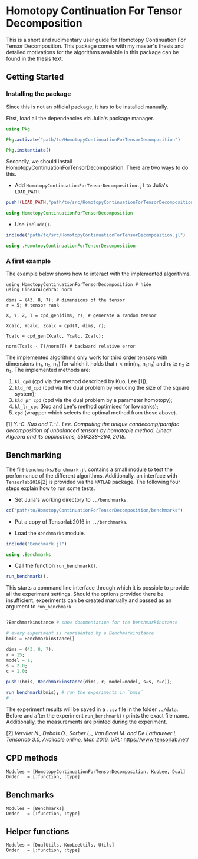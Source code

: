 # Homotopy Continuation For Tensor Decomposition
This is a short and rudimentary user guide for Homotopy Continuation For Tensor Decomposition.
This package comes with my master's thesis and detailed motivations for the algorithms available in this package can be found in the thesis text.

## Getting Started

### Installing the package
Since this is not an official package, it has to be installed manually.

First, load all the dependencies via Julia's package manager.

```julia
using Pkg

Pkg.activate("path/to/HomotopyContinuationForTensorDecomposition")

Pkg.instantiate()
```


Secondly, we should install HomotopyContinuationForTensorDecomposition. There are two ways to do this.

- Add ```HomotopyContinuationForTensorDecomposition.jl``` to Julia's `LOAD_PATH`.
```julia
push!(LOAD_PATH,"path/to/src/HomotopyContinuationForTensorDecomposition.jl")

using HomotopyContinuationForTensorDecomposition

```

- Use `include()`.
```julia
include("path/to/src/HomotopyContinuationForTensorDecomposition.jl")

using .HomotopyContinuationForTensorDecomposition

```


### A first example
The example below shows how to interact with the implemented algorithms.
```@example
using HomotopyContinuationForTensorDecomposition # hide
using LinearAlgebra: norm

dims = (43, 8, 7); # dimensions of the tensor
r = 5; # tensor rank

X, Y, Z, T = cpd_gen(dims, r); # generate a random tensor

Xcalc, Ycalc, Zcalc = cpd(T, dims, r);

Tcalc = cpd_gen(Xcalc, Ycalc, Zcalc);

norm(Tcalc - T)/norm(T) # backward relative error   

```

The implemented algorithms only work for third order tensors with dimensions (n₁, n₂, n₃) for which it holds that r < min(n₁, n₂n₃) and n₁ ≧ n₂ ≧ n₃.
The implemented methods are:

1. `kl_cpd` (cpd via the method described by Kuo, Lee [1]);
2. `kld_fd_cpd` (cpd via the dual problem by reducing the size of the square system);
3. `kld_pr_cpd` (cpd via the dual problem by a parameter homotopy);
4. `kl_lr_cpd` (Kuo and Lee's method optimised for low ranks);
5. `cpd` (wrapper which selects the optimal method from those above).

[1] _Y.-C. Kuo and T.-L. Lee. Computing the unique candecomp/parafac decomposition of
unbalanced tensors by homotopie method.
Linear Algebra and its applications, 556:238–264, 2018._

## Benchmarking
The file `benchmarks/Benchmark.jl` contains a small module to test the performance of the different algorithms.
Additionally, an interface with `Tensorlab2016`[2] is provided via the `MATLAB` package. The following four steps explain how to run some tests.



-  Set Julia's working directory to `../benchmarks`.

```julia
cd("path/to/HomotopyContinuationForTensorDecomposition/benchmarks")
```

-  Put a copy of Tensorlab2016 in `../benchmarks`.

-  Load the `Benchmarks` module.

```julia
include("Benchmark.jl")

using .Benchmarks
```

-  Call the function `run_benchmark()`.

```julia
run_benchmark().
```

This starts a command line interface through which it is possible to provide all the experiment settings. Should the options provided there be insufficient, experiments can be created manually
and passed as an argument to `run_benchmark`.

```julia

?Benchmarkinstance # show documentation for the benchmarkinstance

# every experiment is represented by a Benchmarkinstance
bmis = Benchmarkinstance[]

dims = (43, 8, 7);
r = 15;
model = 1;
s = 2.0;
c = 1.0;

push!(bmis, Benchmarkinstance(dims, r; model=model, s=s, c=c));

run_benchmark(bmis); # run the experiments in `bmis`
# ...

```

The experiment results will be saved in a `.csv` file in the folder `../data`. Before and
after the experiment `run_benchmark()` prints the exact file name. Additionally, the measurements are printed
during the experiment.

[2] _Vervliet N., Debals O., Sorber L., Van Barel M. and De Lathauwer L. Tensorlab 3.0, Available online, Mar. 2016. URL:_ https://www.tensorlab.net/


## CPD methods

```@autodocs
Modules = [HomotopyContinuationForTensorDecomposition, KuoLee, Dual]
Order   = [:function, :type]
```

## Benchmarks

```@autodocs
Modules = [Benchmarks]
Order   = [:function, :type]
```

## Helper functions

```@autodocs
Modules = [DualUtils, KuoLeeUtils, Utils]
Order   = [:function, :type]
```
